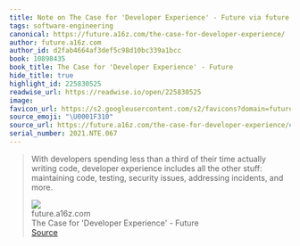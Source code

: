 ```yaml
---
title: Note on The Case for 'Developer Experience' - Future via future.a16z.com
tags: software-engineering
canonical: https://future.a16z.com/the-case-for-developer-experience/
author: future.a16z.com
author_id: d2fab4664af3def5c98d10bc339a1bcc
book: 10898435
book_title: The Case for 'Developer Experience' - Future
hide_title: true
highlight_id: 225830525
readwise_url: https://readwise.io/open/225830525
image:
favicon_url: https://s2.googleusercontent.com/s2/favicons?domain=future.a16z.com
source_emoji: "\U0001F310"
source_url: https://future.a16z.com/the-case-for-developer-experience/#:~:text=With%20developers%20spending,incidents%2C%20and%20more.
serial_number: 2021.NTE.067
---
```

> With developers spending less than a third of their time actually writing code, developer experience includes all the other stuff: maintaining code, testing, security issues, addressing incidents, and more.
> <div class="quoteback-footer"><div class="quoteback-avatar"><img class="mini-favicon" src="https://s2.googleusercontent.com/s2/favicons?domain=future.a16z.com"></div><div class="quoteback-metadata"><div class="metadata-inner"><span style="display:none">FROM:</span><div aria-label="future.a16z.com" class="quoteback-author"> future.a16z.com</div><div aria-label="The Case for 'Developer Experience' - Future" class="quoteback-title"> The Case for 'Developer Experience' - Future</div></div></div><div class="quoteback-backlink"><a target="_blank" aria-label="go to the full text of this quotation" rel="noopener" href="https://future.a16z.com/the-case-for-developer-experience/#:~:text=With%20developers%20spending,incidents%2C%20and%20more." class="quoteback-arrow"> Source</a></div></div>